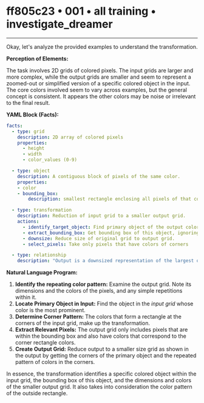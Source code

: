 # ff805c23 • 001 • all training • investigate_dreamer

---
Okay, let's analyze the provided examples to understand the transformation.

**Perception of Elements:**

The task involves 2D grids of colored pixels. The input grids are larger and more complex, while the output grids are smaller and seem to represent a zoomed-out or simplified version of a specific colored object in the input. The core colors involved seem to vary across examples, but the general concept is consistent. It appears the other colors may be noise or irrelevant to the final result.

**YAML Block (Facts):**



```yaml
facts:
  - type: grid
    description: 2D array of colored pixels
    properties:
      - height
      - width
      - color_values (0-9)

  - type: object
    description: A contiguous block of pixels of the same color.
    properties:
    - color
    - bounding_box:
        description: smallest rectangle enclosing all pixels of that color

  - type: transformation
    description: Reduction of input grid to a smaller output grid.
    actions:
      - identify_target_object: Find primary object of the output color, based on a repeating color pattern.
      - extract_bounding_box: Get bounding box of this object, ignoring other objects.
      - downsize: Reduce size of original grid to output grid.
      - select_pixels: Take only pixels that have colors of corners

  - type: relationship
    description: "Output is a downsized representation of the largest object's repeated pattern in the input"
```



**Natural Language Program:**

1.  **Identify the repeating color pattern:** Examine the output grid. Note its dimensions and the colors of the pixels, and any simple repetitions within it.
2.  **Locate Primary Object in Input:** Find the object in the *input grid* whose color is the most prominent.
3. **Determine Corner Pattern:** The colors that form a rectangle at the corners of the input grid, make up the transformation.
4.  **Extract Relevant Pixels:** The output grid only includes pixels that are within the bounding box and also have colors that correspond to the corner rectangle colors.
5.  **Create Output Grid:** Reduce output to a smaller size grid as shown in the output by getting the corners of the primary object and the repeated pattern of colors in the corners.

In essence, the transformation identifies a specific colored object within the input grid, the bounding box of this object, and the dimensions and colors of the smaller output grid. It also takes into consideration the color pattern of the outside rectangle.

